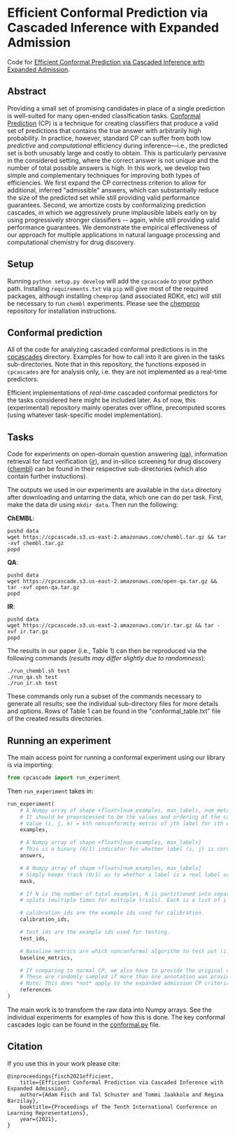 # Efficient Conformal Prediction via Cascaded Inference with Expanded Admission
Code for [Efficient Conformal Prediction via Cascaded Inference with Expanded Admission](https://arxiv.org/abs/2007.03114).

## Abstract
Providing a small set of promising candidates in place of a single prediction is well-suited for many open-ended classification tasks. <ins>Conformal Prediction</ins> (CP) is a technique for creating classifiers that produce a valid set of predictions that contains the true answer with arbitrarily high probability. In practice, however, standard CP can suffer from both low *predictive* and *computational* efficiency during inference—i.e., the predicted set is both unusably large and costly to obtain. This is particularly pervasive in the considered setting, where the correct answer is not unique and the number of total possible answers is high. In this work, we develop two simple and complementary techniques for improving both types of efficiencies. We first expand the CP correctness criterion to allow for additional, inferred "admissible" answers, which can substantially reduce the size of the predicted set while still providing valid performance guarantees. Second, we amortize costs by conformalizing prediction cascades, in which we aggressively prune implausible labels early on by using progressively stronger classifiers -- again, while still providing valid performance guarantees. We demonstrate the empirical effectiveness of our approach for multiple applications in natural language processing and computational chemistry for drug discovery.

## Setup

Running `python setup.py develop` will add the `cpcascade` to your python path. Installing `requirements.txt` via `pip` will give most of the required packages, although installing `chemprop` (and associated RDKit, etc) will still be necessary to run `chembl` experiments. Please see the [chemprop](https://github.com/chemprop/chemprop) repository for installation instructions.

## Conformal prediction

All of the code for analyzing cascaded conformal predictions is in the [cpcascades](cpcascades) directory. Examples for how to call into it are given in the tasks sub-directories. Note that in this repository, the functions exposed in `cpcascades` are for analysis only, i.e. they are not implemented as a real-time predictors.

Efficient implementations of *real-time* cascaded conformal predictors for the tasks considered here might be included later. As of now, this (experimental) repository mainly operates over offline, precomputed scores (using whatever task-specific model implementation).

## Tasks

Code for experiments on open-domain question answering ([qa](qa)), information retrieval for fact verification ([ir](ir)), and in-silico screening for drug discovery ([chembl](chembl)) can be found in their respective sub-directories (which also contain further instuctions).

The outputs we used in our experiments are available in the `data` directory after downloading and untarring the data, which one can do per task. First, make the data dir using `mkdir data`. Then run the following:

**ChEMBL**:
```
pushd data
wget https://cpcascade.s3.us-east-2.amazonaws.com/chembl.tar.gz && tar -xvf chembl.tar.gz
popd
```

**QA**:
```
pushd data
wget https://cpcascade.s3.us-east-2.amazonaws.com/open-qa.tar.gz && tar -xvf open-qa.tar.gz
popd
```

**IR**:
```
pushd data
wget https://cpcascade.s3.us-east-2.amazonaws.com/ir.tar.gz && tar -xvf ir.tar.gz
popd
```

The results in our paper (i.e., Table 1) can then be reproduced via the following commands (*results may differ slightly due to randomness*):

```
./run_chembl.sh test
./run_qa.sh test
./run_ir.sh test
```

These commands only run a subset of the commands necessary to generate all results; see the individual sub-directory files for more details and options. Rows of Table 1 can be found in the "conformal_table.txt" file of the created results directories.

## Running an experiment

The main access point for running a conformal experiment using our library is via importing:

```python
from cpcascade import run_experiment
```

Then `run_experiment` takes in:

```python
run_experiment(
    # A Numpy array of shape <float>[num_examples, max_labels, num_metrics].
    # It should be preprocessed to be the values and ordering of the cascade.
    # Value (i, j, k) = kth nonconformity metric of jth label for ith example.
    examples,

    # A Numpy array of shape <float>[num_examples, max_labels]
    # This is a binary (0/1) indicator for whether label (i, j) is correct.
    answers,

    # A Numpy array of shape <float>[num_examples, max_labels]
    # Simply keeps track (0/1) as to whether a label is a real label or just padding.
    mask,

    # If N is the number of total examples, N is partitioned into separate calibration/test
    # splits (multiple times for multiple trials). Each is a list of i \in [0, M - 1].

    # calibration_ids are the example ids used for calibration.
    calibration_ids,

    # test_ids are the example ids used for testing.
    test_ids,

    # Baseline metrics are which nonconformal algorithm to test out (i.e., heuristic).
    baseline_metrics,

    # If comparing to normal CP, we also have to provide the original dataset references.
    # These are randomly sampled if more than one annotation was provided.
    # Note: This does *not* apply to the expanded admission CP criteria.
    references
)
```

The main work is to transform the raw data into Numpy arrays. See the individual experiments for examples of how this is done. The key conformal cascades logic can be found in the [conformal.py](cpcascade/conformal.py) file.


## Citation

If you use this in your work please cite:

```
@inproceedings{fisch2021efficient,
    title={Efficient Conformal Prediction via Cascaded Inference with Expanded Admission},
    author={Adam Fisch and Tal Schuster and Tommi Jaakkola and Regina Barzilay},
    booktitle={Proceedings of The Tenth International Conference on Learning Representations},
    year={2021},
}
```

